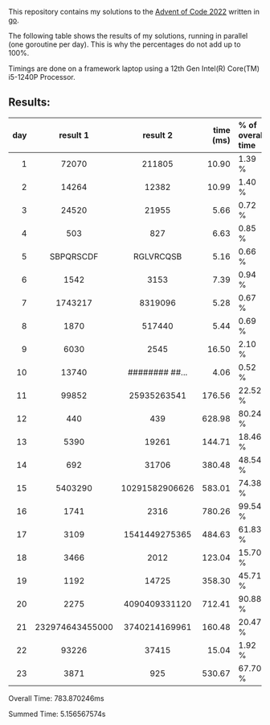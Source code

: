 This repository contains my solutions to the [Advent of Code 2022](https://adventofcode.com/2022) written in [go](https://go.dev/).

The following table shows the results of my solutions, running in parallel (one goroutine per day). This is why the percentages do not add up to 100%.

Timings are done on a framework laptop using a 12th Gen Intel(R) Core(TM) i5-1240P Processor.

## Results:
day | result 1        | result 2        | time (ms) | % of overall time
--: | :-------------: | :--------------:| --------: | :--------
  1 | 72070           | 211805          |     10.90 |  1.39 %
  2 | 14264           | 12382           |     10.99 |  1.40 %
  3 | 24520           | 21955           |      5.66 |  0.72 %
  4 | 503             | 827             |      6.63 |  0.85 %
  5 | SBPQRSCDF       | RGLVRCQSB       |      5.16 |  0.66 %
  6 | 1542            | 3153            |      7.39 |  0.94 %
  7 | 1743217         | 8319096         |      5.28 |  0.67 %
  8 | 1870            | 517440          |      5.44 |  0.69 %
  9 | 6030            | 2545            |     16.50 |  2.10 %
 10 | 13740           | ########  ##... |      4.06 |  0.52 %
 11 | 99852           | 25935263541     |    176.56 | 22.52 %
 12 | 440             | 439             |    628.98 | 80.24 %
 13 | 5390            | 19261           |    144.71 | 18.46 %
 14 | 692             | 31706           |    380.48 | 48.54 %
 15 | 5403290         | 10291582906626  |    583.01 | 74.38 %
 16 | 1741            | 2316            |    780.26 | 99.54 %
 17 | 3109            | 1541449275365   |    484.63 | 61.83 %
 18 | 3466            | 2012            |    123.04 | 15.70 %
 19 | 1192            | 14725           |    358.30 | 45.71 %
 20 | 2275            | 4090409331120   |    712.41 | 90.88 %
 21 | 232974643455000 | 3740214169961   |    160.48 | 20.47 %
 22 | 93226           | 37415           |     15.04 |  1.92 %
 23 | 3871            | 925             |    530.67 | 67.70 %

Overall Time: 783.870246ms

Summed Time: 5.156567574s


